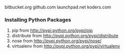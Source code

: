 bitbucket.org
github.com
launchpad.net
koders.com

### Installing Python Packages
1. pip from http://pypi.python.org/pypi/pip
2. distribute from http://pypi.python.org/pypi/distribute
3. nose from http://pypi.python.org/pypi/nose/
4. virtualenv from http://pypi.python.org/pypi/virtualenv